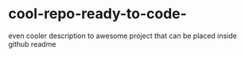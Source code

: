# cool-repo-ready-to-code-
even cooler description to awesome project that can be placed inside github readme
